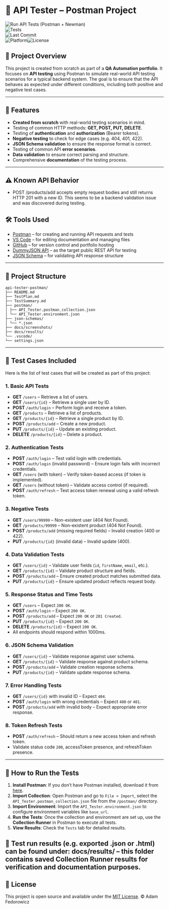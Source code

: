 # 🧪 API Tester – Postman Project

![Run API Tests (Postman + Newman)](https://github.com/Maragoth/api-tester-postman/actions/workflows/run-api-tests.yml/badge.svg)  
![Tests](https://img.shields.io/badge/tests-47-green)  
![Last Commit](https://img.shields.io/github/last-commit/Maragoth/api-tester-postman?style=flat)  
![Platform](https://img.shields.io/badge/platform-Windows%20%7C%20Cross--Platform-lightgrey)![License](https://img.shields.io/badge/license-MIT-blue.svg)  


## 🔧 Project Overview

This project is created from scratch as part of a **QA Automation portfolio**. It focuses on **API testing** using Postman to simulate real-world API testing scenarios for a typical backend system. The goal is to ensure that the API behaves as expected under different conditions, including both positive and negative test cases.

---

## 🔑 Features

- **Created from scratch** with real-world testing scenarios in mind.
- Testing of common HTTP methods: **GET, POST, PUT, DELETE**.
- Testing of **authentication** and **authorization** (Bearer tokens).
- **Negative testing** to check for edge cases (e.g. 404, 401, 422).
- **JSON Schema validation** to ensure the response format is correct.
- Testing of common API **error scenarios**.
- **Data validation** to ensure correct parsing and structure.
- Comprehensive **documentation** of the testing process.

---

## ⚠️ Known API Behavior

- POST /products/add accepts empty request bodies and still returns HTTP 201 with a new ID. This seems to be a backend validation issue and was discovered during testing.

## 🛠 Tools Used

- [Postman](https://www.postman.com/) – for creating and running API requests and tests
- [VS Code](https://code.visualstudio.com/) – for editing documentation and managing files
- [GitHub](https://github.com/) – for version control and portfolio hosting
- [DummyJSON API](https://dummyjson.com) – as the target public REST API for testing
- [JSON Schema](https://json-schema.org/) – for validating API response structure

---

## 📂 Project Structure

```plaintext
api-tester-postman/
├── README.md
├── TestPlan.md
├── TestSummary.md
├── postman/
│ ├── API_Tester.postman_collection.json
│ └── API_Tester.environment.json
├── json-schemas/
│ └── *.json
├── docs/screenshots/
├── docs/results/
└── .vscode/
└── settings.json
```

---

## 🧪 Test Cases Included

Here is the list of test cases that will be created as part of this project:

### 1. **Basic API Tests**
   - **GET** `/users` – Retrieve a list of users.
   - **GET** `/users/{id}` – Retrieve a single user by ID.
   - **POST** `/auth/login` – Perform login and receive a token.
   - **GET** `/products` – Retrieve a list of products.
   - **GET** `/products/{id}` – Retrieve a single product by ID.
   - **POST** `/products/add` – Create a new product.
   - **PUT** `/products/{id}` – Update an existing product.
   - **DELETE** `/products/{id}` – Delete a product.

### 2. **Authentication Tests**
   - **POST** `/auth/login` – Test valid login with credentials.
   - **POST** `/auth/login` (invalid password) – Ensure login fails with incorrect credentials.
   - **GET** `/users` (with token) – Verify token-based access (if token is implemented).
   - **GET** `/users` (without token) – Validate access control (if required).
   - **POST** `/auth/refresh` – Test access token renewal using a valid refresh token.

### 3. **Negative Tests**
   - **GET** `/users/99999` – Non-existent user (404 Not Found).
   - **GET** `/products/99999` – Non-existent product (404 Not Found).
   - **POST** `/products/add` (missing required fields) – Invalid creation (400 or 422).
   - **PUT** `/products/{id}` (invalid data) – Invalid update (400).

### 4. **Data Validation Tests**
   - **GET** `/users/{id}` – Validate user fields (`id`, `firstName`, `email`, etc.).
   - **GET** `/products/{id}` – Validate product structure and fields.
   - **POST** `/products/add` – Ensure created product matches submitted data.
   - **PUT** `/products/{id}` – Ensure updated product reflects request body.

### 5. **Response Status and Time Tests**
   - **GET** `/users` – Expect `200 OK`.
   - **POST** `/auth/login` – Expect `200 OK`.
   - **POST** `/products/add` – Expect `200 OK` or `201 Created`.
   - **PUT** `/products/{id}` – Expect `200 OK`.
   - **DELETE** `/products/{id}` – Expect `200 OK`.
   - All endpoints should respond within 1000ms.

### 6. **JSON Schema Validation**
   - **GET** `/users/{id}` – Validate response against user schema.
   - **GET** `/products/{id}` – Validate response against product schema.
   - **POST** `/products/add` – Validate creation response schema.
   - **PUT** `/products/{id}` – Validate update response schema.

### 7. **Error Handling Tests**
   - **GET** `/users/{id}` with invalid ID – Expect `404`.
   - **POST** `/auth/login` with wrong credentials – Expect `400` or `401`.
   - **POST** `/products/add` with invalid body – Expect appropriate error response.

### 8. **Token Refresh Tests**
   - **POST** `/auth/refresh` – Should return a new access token and refresh token.
   - Validate status code `200`, accessToken presence, and refreshToken presence.


---

## 📝 How to Run the Tests

1. **Install Postman**: If you don’t have Postman installed, download it from [here](https://www.postman.com/downloads/).
2. **Import Collection**: Open Postman and go to `File > Import`, select the `API_Tester.postman_collection.json` file from the `/postman/` directory.
3. **Import Environment**: Import the `API_Tester.environment.json` to configure environment variables like `base_url`.
4. **Run the Tests**: Once the collection and environment are set up, use the **Collection Runner** in Postman to execute all tests.
5. **View Results**: Check the `Tests` tab for detailed results.
   
📝 Test run results (e.g. exported .json or .html) can be found under:
docs/results/ – this folder contains saved Collection Runner results for verification and documentation purposes.
---

## 📄 License

This project is open source and available under the [MIT License](LICENSE).
© Adam Fedorowicz